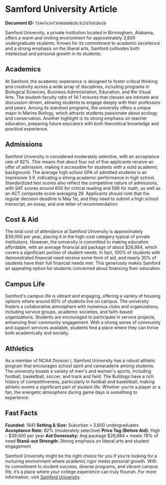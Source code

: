# Samford University Article

**Document ID:** `754efe2ef3d46b60026c915d7b918e50`

Samford University, a private institution located in Birmingham, Alabama, offers a warm and inviting environment for approximately 3,800 undergraduate students. Known for its commitment to academic excellence and a strong emphasis on the liberal arts, Samford cultivates both intellectual and personal growth in its students.

## Academics
At Samford, the academic experience is designed to foster critical thinking and creativity across a wide array of disciplines, including programs in Biological Sciences, Business Administration, Education, and the Visual Arts. The student-faculty ratio of 14:1 ensures that classes are intimate and discussion-driven, allowing students to engage deeply with their professors and peers. Among its standout programs, the university offers a unique major in Marine Biology, which attracts students passionate about ecology and conservation. Another highlight is its strong emphasis on teacher education, preparing future educators with both theoretical knowledge and practical experience.

## Admissions
Samford University is considered moderately selective, with an acceptance rate of 82%. This means that about four out of five applicants receive an offer of admission, making it accessible for students with a solid academic background. The average high school GPA of admitted students is an impressive 3.9, indicating a strong academic performance in high school. Standardized test scores also reflect the competitive nature of admissions, with SAT scores around 600 for critical reading and 566 for math, as well as an ACT composite score averaging 26. Applicants should note that the regular decision deadline is May 1st, and they need to submit a high school transcript, an essay, and one letter of recommendation.

## Cost & Aid
The total cost of attendance at Samford University is approximately $39,000 per year, placing it in the high-cost category typical of private institutions. However, the university is committed to making education affordable, with an average financial aid package of about $26,984, which covers a significant portion of student needs. In fact, 100% of students with demonstrated financial need receive some form of aid, and nearly 30% of students have their full financial needs met. This generosity makes Samford an appealing option for students concerned about financing their education.

## Campus Life
Samford's campus life is vibrant and engaging, offering a variety of housing options where around 80% of students live on campus. The university fosters a collaborative atmosphere with numerous clubs and organizations, including service groups, academic societies, and faith-based organizations. Students are encouraged to participate in service projects, enhancing their community engagement. With a strong sense of community and support services available, students find a place where they can thrive both academically and socially.

## Athletics
As a member of NCAA Division I, Samford University has a robust athletic program that encourages school spirit and camaraderie among students. The university boasts a variety of men's and women's sports, including football, basketball, soccer, and track and field. The Bulldogs have a rich history of competitiveness, particularly in football and basketball, making athletic events a significant part of student life. Whether you’re a player or a fan, the energetic atmosphere during game days is something to experience.

## Fast Facts
**Founded:** 1841
**Setting & Size:** Suburban • 3,800 undergraduates
**Acceptance Rate:** 82% (moderately selective)
**Price Tag (Before Aid):** High – $39,000 per year
**Aid Generosity:** Avg package $26,984 • meets 78% of need
**Stand-out Strength:** Strong emphasis on liberal arts and student engagement

Samford University might be the right choice for you if you’re looking for a nurturing environment where academic rigor meets personal growth. With its commitment to student success, diverse programs, and vibrant campus life, it’s a place where your college experience can truly flourish. For more information, visit [Samford University](https://www.petersons.com/college-search/samford-university-000_10000280.aspx).

